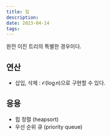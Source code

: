 ```yaml
---
title: 힙
description: 
date: 2023-04-14
tags:
---
```


완전 이진 트리의 특별한 경우이다.

## 연산

- 삽입, 삭제 :  $\mathcal O(\log n)$으로 구현할 수 있다.

## 응용

- 힙 정렬 (heapsort)
- 우선 순위 큐 (priority queue)